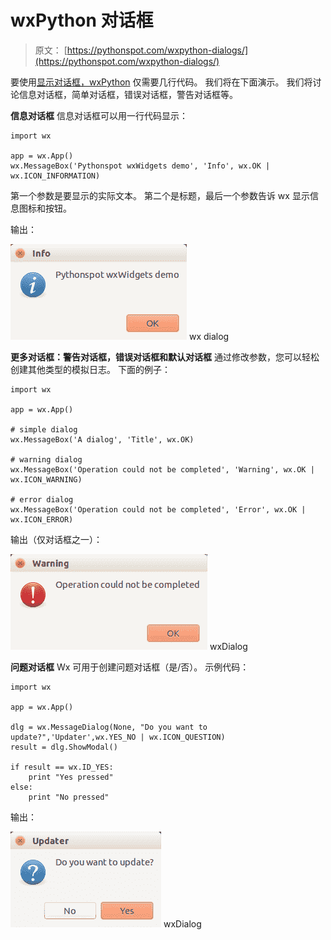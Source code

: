 # wxPython 对话框

> 原文： [https://pythonspot.com/wxpython-dialogs/](https://pythonspot.com/wxpython-dialogs/)

要使用[显示对话框，wxPython](https://pythonspot.com/wx/) 仅需要几行代码。 我们将在下面演示。 我们将讨论信息对话框，简单对话框，错误对话框，警告对话框等。

**信息对话框** 信息对话框可以用一行代码显示：

```
import wx

app = wx.App()
wx.MessageBox('Pythonspot wxWidgets demo', 'Info', wx.OK | wx.ICON_INFORMATION)

```

第一个参数是要显示的实际文本。 第二个是标题，最后一个参数告诉 wx 显示信息图标和按钮。

输出：

![wx dialog](img/060aff2419f3f914c11c28c7e8aad94d.jpg) wx dialog

**更多对话框：警告对话框，错误对话框和默认对话框** 通过修改参数，您可以轻松创建其他类型的模拟日志。 下面的例子：

```
import wx

app = wx.App()

# simple dialog
wx.MessageBox('A dialog', 'Title', wx.OK)

# warning dialog
wx.MessageBox('Operation could not be completed', 'Warning', wx.OK | wx.ICON_WARNING)

# error dialog
wx.MessageBox('Operation could not be completed', 'Error', wx.OK | wx.ICON_ERROR)

```

输出（仅对话框之一）：

![wxDialog](img/ff4ca6bf3d6ff81f610c0b9de5338c3f.jpg) wxDialog

**问题对话框** Wx 可用于创建问题对话框（是/否）。 示例代码：

```
import wx

app = wx.App()

dlg = wx.MessageDialog(None, "Do you want to update?",'Updater',wx.YES_NO | wx.ICON_QUESTION)
result = dlg.ShowModal()

if result == wx.ID_YES:
    print "Yes pressed"
else:
    print "No pressed"

```

输出：

![wxDialog](img/7874a6d1f9758b18ee1ef3d3e4f58334.jpg) wxDialog